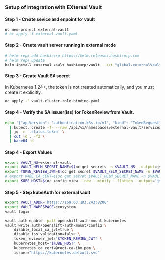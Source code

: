 ### Setup of integration with EXternal Vault

#### Step 1 - Create sevice and enpoint for vault
```sh
oc new-project external-vault
# oc apply -f external-vault.yaml
```

#### Step 2 - Craete vault server running in external mode
```sh
# helm repo add hashicorp https://helm.releases.hashicorp.com
# helm repo update
helm install external-vault hashicorp/vault --set "global.externalVaultAddr=https://169.63.183.243:8200" --set "global.openshift=true" --set "injector.enabled=false"
```

#### Step 3 - Create Vault SA secret
In Kubernetes 1.24+, the token is not created automatically, and you must create it explicitly.
```sh
oc apply -f vault-cluster-role-binding.yaml
```

#### Step 4 - Verify the SA Issuer(iss) for TokenReview from Vault.
```sh
echo '{"apiVersion": "authentication.k8s.io/v1", "kind": "TokenRequest"}' \
  | kubectl create -f- --raw /api/v1/namespaces/external-vault/serviceaccounts/external-vault/token \
  | jq -r '.status.token' \
  | cut -d . -f2 \
  | base64 -d
```

#### Step 4 - Export Values
```sh
export VAULT_NS=external-vault
export VAULT_HELM_SECRET_NAME=$(oc get secrets -n $VAULT_NS --output=json | jq -r '.items[].metadata | select(.name|startswith("external-vault-token-")).name')
export TOKEN_REVIEW_JWT=$(oc get secret $VAULT_HELM_SECRET_NAME -n $VAULT_NS --output='go-template={{ .data.token }}' | base64 --decode)
# export KUBE_CA_CERT=$(oc get secret $VAULT_HELM_SECRET_NAME -n $VAULT_NS --output=json | jq -r '.data."ca.crt"' | base64 --decode)
export KUBE_HOST=$(oc config view --raw --minify --flatten --output='jsonpath={.clusters[].cluster.server}')
```

#### Step 5 - Step kubeAuth for external vault
```sh
export VAULT_ADDR='https://169.63.183.243:8200'
export VAULT_NAMESPACE=ecosystem
vault login

vault auth enable -path openshift-auth-mount kubernetes
vault write auth/openshift-auth-mount/config \
    disable_local_ca_jwt=true \
    disable_iss_validation=false \
    token_reviewer_jwt="$TOKEN_REVIEW_JWT" \
    kubernetes_host="$KUBE_HOST" \
    kubernetes_ca_cert=@root-ca-ibm.pem \
    issuer="https://kubernetes.default.svc"
```

